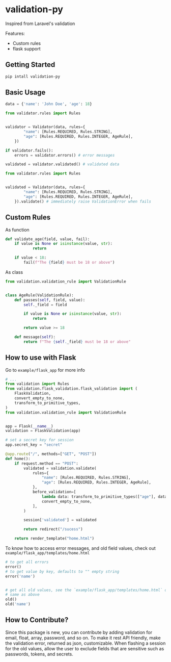 # validation-py

Inspired from Laravel's validation

Features:
- Custom rules
-  flask support


## Getting Started


```sh
pip intall validation-py
```


## Basic Usage

```py
data = {'name': 'John Doe', 'age': 18}
```

```py
from validator.rules import Rules


validator = Validator(data, rules={
        "name": [Rules.REQUIRED, Rules.STRING],
        "age": [Rules.REQUIRED, Rules.INTEGER, AgeRule],
    })

if validator.fails():
    errors = validator.errors() # error messages

validated = validator.validated() # validated data

```

```py
from validator.rules import Rules


validated = Validator(data, rules={
        "name": [Rules.REQUIRED, Rules.STRING],
        "age": [Rules.REQUIRED, Rules.INTEGER, AgeRule],
    }).validate() # immediately raise ValidationError when fails 

```


## Custom Rules

As function

```py
def validate_age(field, value, fail):
    if value is None or isinstance(value, str):
            return

    if value < 18:
        fail(f"The {field} must be 18 or above")

```

As class

```py
from validation.validation_rule import ValidationRule


class AgeRule(ValidationRule):
    def passes(self, field, value):
        self._field = field

        if value is None or isinstance(value, str):
            return

        return value >= 18

    def message(self):
        return f"The {self._field} must be 18 or above"
```


## How to use with Flask

Go to `example/flask_app` for more info

```py
# ...
from validation import Rules
from validation.flask_validation.flask_validation import (
    FlaskValidation,
    convert_empty_to_none,
    transform_to_primitive_types,
)
from validation.validation_rule import ValidationRule


app = Flask(__name__)
validation = FlaskValidation(app)

# set a secret key for session
app.secret_key = "secret" 

@app.route("/", methods=["GET", "POST"])
def home():
    if request.method == "POST":
        validated = validation.validate(
            rules={
                "name": [Rules.REQUIRED, Rules.STRING],
                "age": [Rules.REQUIRED, Rules.INTEGER, AgeRule],
            },
            before_validation=[
                lambda data: transform_to_primitive_types(["age"], data, int),
                convert_empty_to_none,
            ],
        )

        session['validated'] = validated

        return redirect("/sucess")

    return render_template("home.html")

```

To know how to access error messages, and old field values, check out `example/flask_app/templates/home.html`
```py
# to get all errors
error()
# to get value by key, defaults to "" empty string
error('name')


# get all old values, see the `example/flask_app/templates/home.html` on its uses
# same as above
old()
old('name')
```

## How to Contribute?

Since this package is new, you can contribute by adding validation for email, float, array, password, and so on. To make it rest API friendly, make the validation error, returned as json, customizable. When flashing a session for the old values, allow the user to exclude fields that are sensitive such as passwords, tokens, and secrets.